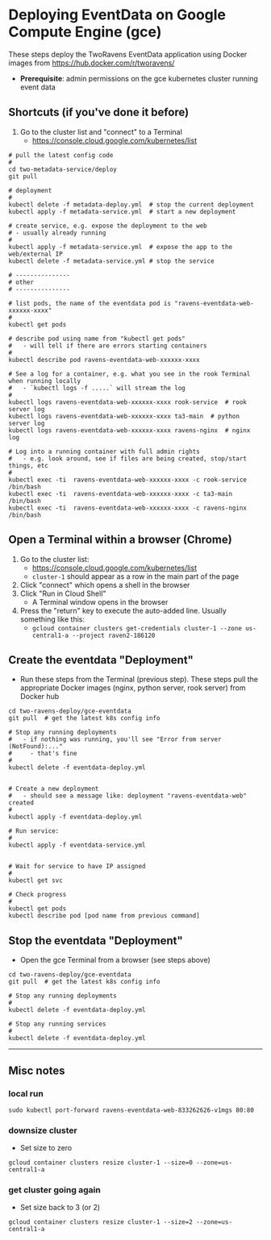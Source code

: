 # Deploying EventData on Google Compute Engine (gce)

These steps deploy the TwoRavens EventData application using Docker images from https://hub.docker.com/r/tworavens/

- **Prerequisite**: admin permissions on the gce kubernetes cluster running event data


## Shortcuts (if you've done it before)

1. Go to the cluster list and "connect" to a Terminal
    - https://console.cloud.google.com/kubernetes/list

```
# pull the latest config code
#
cd two-metadata-service/deploy
git pull

# deployment
#
kubectl delete -f metadata-deploy.yml  # stop the current deployment
kubectl apply -f metadata-service.yml  # start a new deployment

# create service, e.g. expose the deployment to the web
# - usually already running
#
kubectl apply -f metadata-service.yml  # expose the app to the web/external IP
kubectl delete -f metadata-service.yml # stop the service

# ---------------
# other
# ---------------

# list pods, the name of the eventdata pod is "ravens-eventdata-web-xxxxxx-xxxx"
#
kubectl get pods

# describe pod using name from "kubectl get pods"
#   - will tell if there are errors starting containers
#
kubectl describe pod ravens-eventdata-web-xxxxxx-xxxx

# See a log for a container, e.g. what you see in the rook Terminal when running locally
#   - `kubectl logs -f .....` will stream the log
#
kubectl logs ravens-eventdata-web-xxxxxx-xxxx rook-service  # rook server log
kubectl logs ravens-eventdata-web-xxxxxx-xxxx ta3-main  # python server log
kubectl logs ravens-eventdata-web-xxxxxx-xxxx ravens-nginx  # nginx log

# Log into a running container with full admin rights
#   - e.g. look around, see if files are being created, stop/start things, etc
#
kubectl exec -ti  ravens-eventdata-web-xxxxxx-xxxx -c rook-service /bin/bash
kubectl exec -ti  ravens-eventdata-web-xxxxxx-xxxx -c ta3-main /bin/bash
kubectl exec -ti  ravens-eventdata-web-xxxxxx-xxxx -c ravens-nginx /bin/bash

```

## Open a Terminal within a browser (Chrome)

1. Go to the cluster list:
    - https://console.cloud.google.com/kubernetes/list
    - `cluster-1` should appear as a row in the main part of the page
1. Click "connect" which opens a shell in the browser
1. Click "Run in Cloud Shell"
    - A Terminal window opens in the browser
1. Press the "return" key to execute the auto-added line.  Usually something like this:
    - `gcloud container clusters get-credentials cluster-1 --zone us-central1-a --project raven2-186120`

## Create the eventdata "Deployment"

- Run these steps from the Terminal (previous step).  These steps pull the appropriate Docker images (nginx, python server, rook server) from Docker hub

```
cd two-ravens-deploy/gce-eventdata
git pull  # get the latest k8s config info

# Stop any running deployments
#   - if nothing was running, you'll see "Error from server (NotFound):..."
#     - that's fine
#
kubectl delete -f eventdata-deploy.yml


# Create a new deployment
#   - should see a message like: deployment "ravens-eventdata-web" created
#
kubectl apply -f eventdata-deploy.yml

# Run service:
#
kubectl apply -f eventdata-service.yml


# Wait for service to have IP assigned
#
kubectl get svc

# Check progress
#
kubectl get pods
kubectl describe pod [pod name from previous command]
```

## Stop the eventdata "Deployment"

- Open the gce Terminal from a browser (see steps above)

```
cd two-ravens-deploy/gce-eventdata
git pull  # get the latest k8s config info

# Stop any running deployments
#
kubectl delete -f eventdata-deploy.yml

# Stop any running services
#
kubectl delete -f eventdata-deploy.yml
```

---

## Misc notes

### local run

```
sudo kubectl port-forward ravens-eventdata-web-833262626-v1mgs 80:80
```

### downsize cluster

- Set size to zero

```
gcloud container clusters resize cluster-1 --size=0 --zone=us-central1-a
```

### get cluster going again

- Set size back to 3 (or 2)

```
gcloud container clusters resize cluster-1 --size=2 --zone=us-central1-a
```
